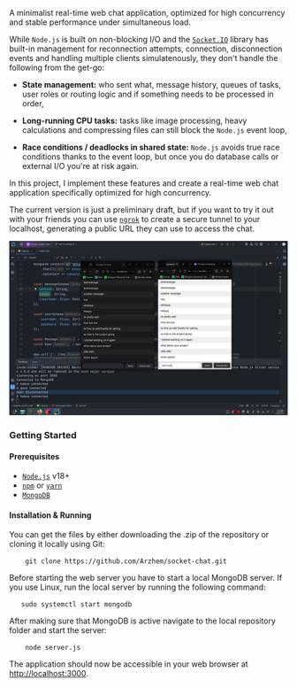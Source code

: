 A minimalist real-time web chat application, optimized for high concurrency and stable performance under simultaneous load.



While `Node.js` is built on non-blocking I/O and the [`Socket.IO`](https://socket.io/docs/v4/) library has built-in management for reconnection attempts, connection, disconnection events and handling multiple clients simulatenously, they don't handle the following from the get-go:

- **State management:** who sent what, message history, queues of tasks, user roles or routing logic and if something needs to be processed in order,


- **Long-running CPU tasks:** tasks like image processing, heavy calculations and compressing files can still block the `Node.js` event loop,

- **Race conditions / deadlocks in shared state:** `Node.js` avoids true race conditions thanks to the event loop, but once you do database calls or external I/O you're at risk again. 

In this project, I implement these features and create a real-time web chat application specifically optimized for high concurrency.

The current version is just a preliminary draft, but if you want to try it out with your friends you can use [`ngrok`](https://ngrok.com/) to create a secure tunnel to your localhost, generating a public URL they can use to access the chat.


![A screenshot](./Screenshot_20250602_120843.png)


### Getting Started
#### Prerequisites
- [`Node.js`](https://nodejs.org/en/download) v18+
- [`npm`](https://docs.npmjs.com/downloading-and-installing-node-js-and-npm) or [`yarn`](https://classic.yarnpkg.com/lang/en/docs/install/#debian-stable)
- [`MongoDB`](https://www.mongodb.com/docs/manual/installation/)

#### Installation & Running
You can get the files by either downloading the .zip of the repository or cloning it locally using Git:
```
    git clone https://github.com/Arzhem/socket-chat.git
```

Before starting the web server you have to start a local MongoDB server. If you use Linux, run the local server by running the following command:
```
   sudo systemctl start mongodb 
```
After making sure that MongoDB is active navigate to the local repository folder and start the server:
```
    node server.js
```

The application should now be accessible in your web browser at [http://localhost:3000](http://localhost:3000).
